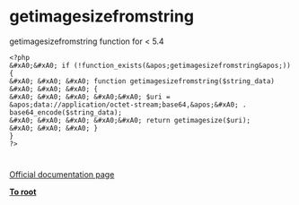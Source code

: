 # getimagesizefromstring





getimagesizefromstring function for &lt; 5.4



```
<?php
&#xA0;&#xA0; if (!function_exists(&apos;getimagesizefromstring&apos;)) {
&#xA0; &#xA0; &#xA0; function getimagesizefromstring($string_data)
&#xA0; &#xA0; &#xA0; {
&#xA0; &#xA0; &#xA0; &#xA0;&#xA0; $uri = &apos;data://application/octet-stream;base64,&apos;&#xA0; . base64_encode($string_data);
&#xA0; &#xA0; &#xA0; &#xA0;&#xA0; return getimagesize($uri);
&#xA0; &#xA0; &#xA0; }
}
?>
```



  

#

[Official documentation page](https://www.php.net/manual/en/function.getimagesizefromstring.php)

**[To root](/README.md)**